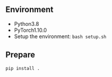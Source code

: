 ## Environment
* Python3.8
* PyTorch1.10.0
* Setup the environment:
  ```bash setup.sh```
  
## Prepare
 ```pip install .```